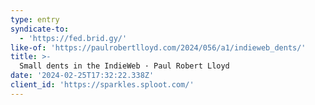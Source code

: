 ```yaml
---
type: entry
syndicate-to:
  - 'https://fed.brid.gy/'
like-of: 'https://paulrobertlloyd.com/2024/056/a1/indieweb_dents/'
title: >-
  Small dents in the IndieWeb · Paul Robert Lloyd
date: '2024-02-25T17:32:22.338Z'
client_id: 'https://sparkles.sploot.com/'
---
```

